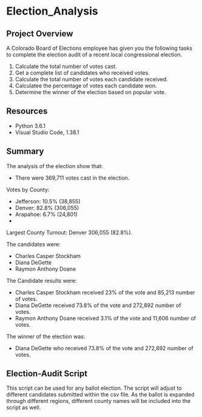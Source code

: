 # Election_Analysis
## Project Overview
A Colorado Board of Elections employee has given you the following tasks to complete the election audit of a recent local congressional election.

  1. Calculate the total number of votes cast.
  2. Get a complete list of candidates who received votes.
  3. Calculate the total number of votes each candidate received.
  4. Calculatee the percentage of votes each candidate won.
  5. Determine the winner of the election based on popular vote.

## Resources
* Python 3.6.1
* Visual Studio Code, 1.38.1

## Summary
The analysis of the election show that:
* There were 369,711 votes cast in the election.

Votes by County:
* Jefferson: 10.5% (38,855)
* Denver: 82.8% (306,055)
* Arapahoe: 6.7% (24,801)
* 
Largest County Turnout: Denver 306,055 (82.8%).

The candidates were:
* Charles Casper Stockham
* Diana DeGette
* Raymon Anthony Doane

The Candidate results were:
* Charles Casper Stockham received 23% of the vote and 85,213 number of votes.
* Diana DeGette received 73.8% of the vote and 272,892 number of votes.
* Raymon Anthony Doane received 3.1% of the vote and 11,606 number of votes.

The winner of the election was:
* Diana DeGette who received 73.8% of the vote and 272,892 number of votes. 

## Election-Audit Script
This script can be used for any ballot election. The script will adjust to different candidates submitted within the csv file. As the ballot is expanded through different regions, different county names will be included into the script as well.
